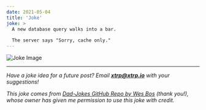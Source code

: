 ```yaml
---
date: 2021-05-04
title: 'Joke'
joke: >
  A new database query walks into a bar.
  
  The server says "Sorry, cache only."
---
```


![Joke Image](https://private.xtrp.io/projects/DailyDeveloperJokes/public_image_server/images/5e1259a37a785.png)

---
*Have a joke idea for a future post? Email **[xtrp@xtrp.io](mailto:xtrp@xtrp.io)** with your suggestions!*

*This joke comes from [Dad-Jokes GitHub Repo by Wes Bos](https://github.com/wesbos/dad-jokes) (thank you!), whose owner has given me permission to use this joke with credit.*

<!-- 
Joke text:
A new database query walks into a bar.

The server says "Sorry, cache only."
 -->

